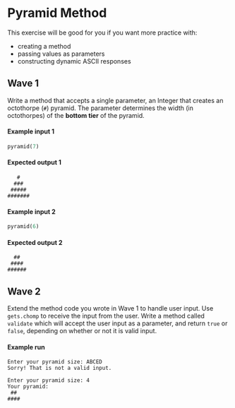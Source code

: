 # Pyramid Method

This exercise will be good for you if you want more practice with:
- creating a method
- passing values as parameters
- constructing dynamic ASCII responses


## Wave 1
Write a method that accepts a single parameter, an Integer that creates an octothorpe (`#`) pyramid. The parameter determines the width (in octothorpes) of the **bottom tier** of the pyramid.

#### Example input 1
```ruby
pyramid(7)
```

#### Expected output 1
```
   #
  ###
 #####
#######
```

#### Example input 2
```ruby
pyramid(6)
```

#### Expected output 2
```
  ##
 ####
######
```

## Wave 2
Extend the method code you wrote in Wave 1 to handle user input. Use `gets.chomp` to receive the input from the user. Write a method called `validate` which will accept the user input as a parameter, and return `true` or `false`, depending on whether or not it is valid input.

#### Example run
```
Enter your pyramid size: ABCED
Sorry! That is not a valid input.

Enter your pyramid size: 4
Your pyramid:
 ##
####
```
